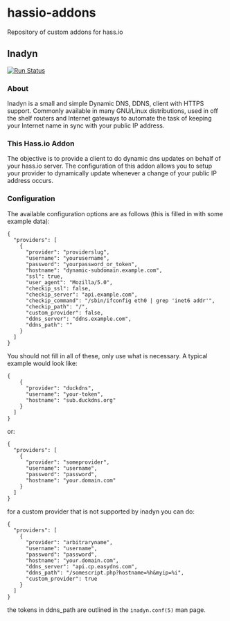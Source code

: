 # hassio-addons
Repository of custom addons for hass.io

## Inadyn

[![Run Status](https://api.shippable.com/projects/59cb35f736154a0700974089/badge?branch=master)](https://app.shippable.com/github/nalipaz/hassio-addons)

### About

Inadyn is a small and simple Dynamic DNS, DDNS, client with HTTPS support. Commonly available in many GNU/Linux distributions, used in off the shelf routers and Internet gateways to automate the task of keeping your Internet name in sync with your public IP address.

### This Hass.io Addon

The objective is to provide a client to do dynamic dns updates on behalf of your hass.io server. The configuration of this addon allows you to setup your provider to dynamically update whenever a change of your public IP address occurs.

### Configuration

The available configuration options are as follows (this is filled in with some example data):

```
{
  "providers": [
    {
      "provider": "providerslug",
      "username": "yourusername",
      "password": "yourpassword_or_token",
      "hostname": "dynamic-subdomain.example.com",
      "ssl": true,
      "user_agent": "Mozilla/5.0",
      "checkip_ssl": false,
      "checkip_server": "api.example.com",
      "checkip_command": "/sbin/ifconfig eth0 | grep 'inet6 addr'",
      "checkip_path": "/",
      "custom_provider": false,
      "ddns_server": "ddns.example.com",
      "ddns_path": ""
    }
  ]
}
```

You should not fill in all of these, only use what is necessary. A typical example would look like:

```
{
    {
      "provider": "duckdns",
      "username": "your-token",
      "hostname": "sub.duckdns.org"
    }
  ]
}
```

or:

```
{
  "providers": [
    {
      "provider": "someprovider",
      "username": "username",
      "password": "password",
      "hostname": "your.domain.com"
    }
  ]
}
```

for a custom provider that is not supported by inadyn you can do:
```
{
  "providers": [
    {
      "provider": "arbitraryname",
      "username": "username",
      "password": "password",
      "hostname": "your.domain.com",
      "ddns_server": "api.cp.easydns.com",
      "ddns_path": "/somescript.php?hostname=%h&myip=%i",
      "custom_provider": true
    }
  ]
}
```

the tokens in ddns_path are outlined in the `inadyn.conf(5)` man page.